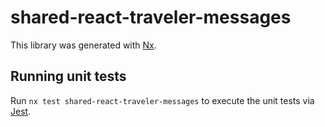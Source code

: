 # shared-react-traveler-messages

This library was generated with [Nx](https://nx.dev).

## Running unit tests

Run `nx test shared-react-traveler-messages` to execute the unit tests via [Jest](https://jestjs.io).
